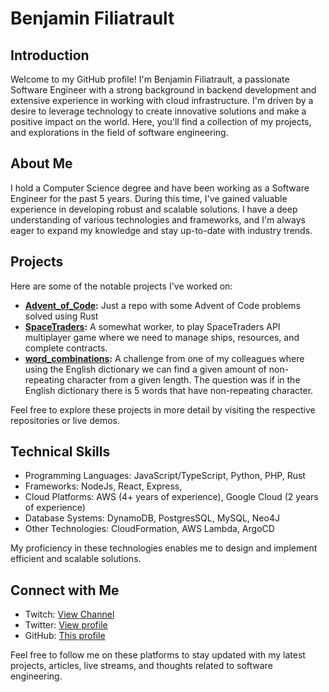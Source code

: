 # Benjamin Filiatrault

## Introduction

Welcome to my GitHub profile! I'm Benjamin Filiatrault, a passionate Software Engineer with a strong background in backend development and extensive experience in working with cloud infrastructure. I'm driven by a desire to leverage technology to create innovative solutions and make a positive impact on the world. Here, you'll find a collection of my projects, and explorations in the field of software engineering.

## About Me

I hold a Computer Science degree and have been working as a Software Engineer for the past 5 years. During this time, I've gained valuable experience in developing robust and scalable solutions. I have a deep understanding of various technologies and frameworks, and I'm always eager to expand my knowledge and stay up-to-date with industry trends.

## Projects

Here are some of the notable projects I've worked on:

- **[Advent_of_Code](https://github.com/benjaminfiliatrault/adventofcode):** Just a repo with some Advent of Code problems solved using Rust
- **[SpaceTraders](https://github.com/benjaminfiliatrault/spacetraders):** A somewhat worker, to play SpaceTraders API multiplayer game where we need to manage ships, resources, and complete contracts.
- **[word_combinations](https://github.com/benjaminfiliatrault/word_combinations):** A challenge from one of my colleagues where using the English dictionary we can find a given amount of non-repeating character from a given length. The question was if in the English dictionary there is 5 words that have non-repeating character.

Feel free to explore these projects in more detail by visiting the respective repositories or live demos.


## Technical Skills

- Programming Languages: JavaScript/TypeScript, Python, PHP, Rust
- Frameworks: NodeJs, React, Express, 
- Cloud Platforms: AWS (4+ years of experience), Google Cloud (2 years of experience)
- Database Systems: DynamoDB, PostgresSQL, MySQL, Neo4J
- Other Technologies: CloudFormation, AWS Lambda, ArgoCD

My proficiency in these technologies enables me to design and implement efficient and scalable solutions.

## Connect with Me

- Twitch: [View Channel](https://www.twitch.tv/benfiliatro)
- Twitter: [View profile](https://twitter.com/BenFiliatro)
- GitHub: [This profile](https://github.com/benjaminfiliatrault)

Feel free to follow me on these platforms to stay updated with my latest projects, articles, live streams, and thoughts related to software engineering.
